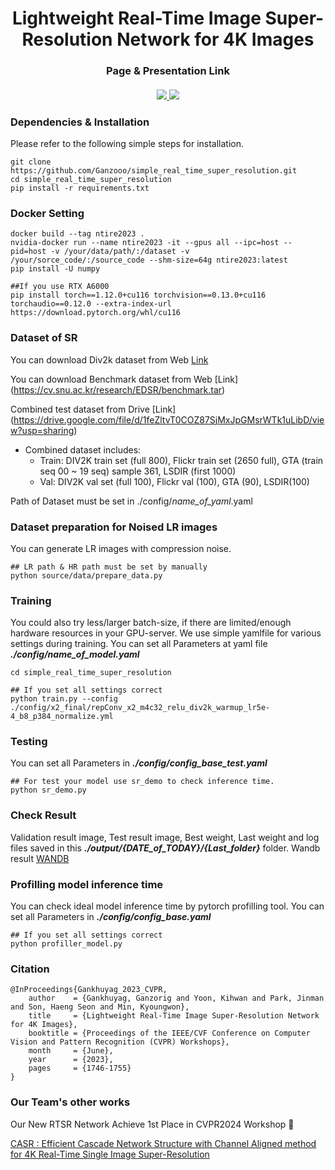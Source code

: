 <div align="center">
    
# Lightweight Real-Time Image Super-Resolution Network for 4K Images

### Page & Presentation Link
<div>
    <h4 align="center">
        <a href="https://rlghksdbs.github.io/lrsrn_page/" target='_blank'>
        <img src="https://img.shields.io/badge/🐳-Project%20Page-blue">
        </a>
        <a href="https://openaccess.thecvf.com/content/CVPR2023W/NTIRE/papers/Gankhuyag_Lightweight_Real-Time_Image_Super-Resolution_Network_for_4K_Images_CVPRW_2023_paper.pdf" target='_blank'>
        <img src="https://img.shields.io/badge/arXiv-Paper-b31b1b.svg">
        </a>
    </h4>
</div>
</div>

### Dependencies & Installation

Please refer to the following simple steps for installation.

```
git clone https://github.com/Ganzooo/simple_real_time_super_resolution.git
cd simple_real_time_super_resolution
pip install -r requirements.txt
```

### Docker Setting
```
docker build --tag ntire2023 .
nvidia-docker run --name ntire2023 -it --gpus all --ipc=host --pid=host -v /your/data/path/:/dataset -v /your/sorce_code/:/source_code --shm-size=64g ntire2023:latest
pip install -U numpy

##If you use RTX A6000
pip install torch==1.12.0+cu116 torchvision==0.13.0+cu116 torchaudio==0.12.0 --extra-index-url https://download.pytorch.org/whl/cu116
```

### Dataset of SR

You can download Div2k dataset from Web [Link](https://cv.snu.ac.kr/research/EDSR/DIV2K.tar)

You can download Benchmark dataset from Web [Link] (https://cv.snu.ac.kr/research/EDSR/benchmark.tar)

Combined test dataset from Drive [Link] (https://drive.google.com/file/d/1feZltvT0COZ87SjMxJpGMsrWTk1uLibD/view?usp=sharing)
 - Combined dataset includes: 
    - Train: DIV2K train set (full 800), Flickr train set (2650 full), GTA (train seq 00 ~ 19 seq) sample 361, LSDIR (first 1000)
    - Val: DIV2K val set (full 100), Flickr val (100), GTA (90), LSDIR(100)

Path of Dataset must be set in ./config/*name_of_yaml*.yaml

### Dataset preparation for Noised LR images
You can generate LR images with compression noise.
```
## LR path & HR path must be set by manually
python source/data/prepare_data.py 
```

### Training
You could also try less/larger batch-size, if there are limited/enough hardware resources in your GPU-server.
We use simple yamlfile for various settings during training. 
You can set all Parameters at yaml file ***./config/name_of_model.yaml***
```
cd simple_real_time_super_resolution

## If you set all settings correct
python train.py --config ./config/x2_final/repConv_x2_m4c32_relu_div2k_warmup_lr5e-4_b8_p384_normalize.yml
```
### Testing
You can set all Parameters in ***./config/config_base_test.yaml***

```
## For test your model use sr_demo to check inference time.
python sr_demo.py
```

### Check Result
Validation result image, Test result image, Best weight, Last weight and log files saved in this ***./output/{DATE_of_TODAY}/{Last_folder}*** folder.
Wandb result [WANDB](https://wandb.ai/iilab/ECCV_MAI2020_SR)

### Profilling model inference time
You can check ideal model inference time by pytorch profilling tool. You can set all Parameters in ***./config/config_base.yaml***
```
## If you set all settings correct
python profiller_model.py
```

### Citation
```
@InProceedings{Gankhuyag_2023_CVPR,
    author    = {Gankhuyag, Ganzorig and Yoon, Kihwan and Park, Jinman and Son, Haeng Seon and Min, Kyoungwon},
    title     = {Lightweight Real-Time Image Super-Resolution Network for 4K Images},
    booktitle = {Proceedings of the IEEE/CVF Conference on Computer Vision and Pattern Recognition (CVPR) Workshops},
    month     = {June},
    year      = {2023},
    pages     = {1746-1755}
}
```

### Our Team's other works
Our New RTSR Network Achieve 1st Place in CVPR2024 Workshop 🎉

[CASR : Efficient Cascade Network Structure with Channel Aligned method for 4K Real-Time Single Image Super-Resolution](https://github.com/rlghksdbs/CASR/edit/master/README.md)
